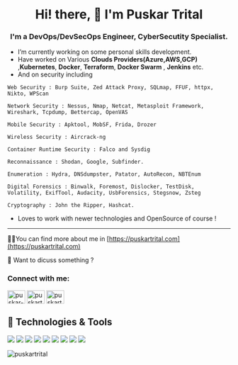 <h1 align="center">Hi! there, 👋 I'm <strong> Puskar Trital</strong></h1>

<h3 align="center">I'm a <b>DevOps/DevSecOps Engineer, CyberSecutity Specialist.</b></h3>


* I’m currently working on some personal skills development.                
* Have worked on Various __Clouds Providers(Azure,AWS,GCP)__ ,__Kubernetes__, __Docker__, __Terraform__, __Docker Swarm__ , __Jenkins__  etc.
* And on security including 
```
Web Security : Burp Suite, Zed Attack Proxy, SQLmap, FFUF, httpx, Nikto, WPScan

Network Security : Nessus, Nmap, Netcat, Metasploit Framework, Wireshark, Tcpdump, Bettercap, OpenVAS

Mobile Security : Apktool, MobSF, Frida, Drozer

Wireless Security : Aircrack-ng

Container Runtime Security : Falco and Sysdig

Reconnaissance : Shodan, Google, Subfinder.

Enumeration : Hydra, DNSdumpster, Patator, AutoRecon, NBTEnum

Digital Forensics : Binwalk, Foremost, Dislocker, TestDisk, Volatility, ExifTool, Audacity, UsbForensics, Stegsnow, Zsteg

Cryptography : John the Ripper, Hashcat.
```

* Loves to work with newer technologies and OpenSource of course !
 
<hr/>

👨‍💻You can find more about me in  [https://puskartrital.com](https://puskartrital.com)  

💬 Want to dicuss something ?

<p align="left">
<h3 align="left">Connect with me:</h3>
<a href="https://www.linkedin.com/in/puskar-trital-35335a13a/" target="blank"><img align="center" src="https://cdn.jsdelivr.net/npm/simple-icons@3.0.1/icons/linkedin.svg" alt="puskar-trital-35335a13a" height="30" width="40" /></a>
<a href="https://facebook.com/puskartrital.com.np" target="blank"><img align="center" src="https://cdn.jsdelivr.net/npm/simple-icons@3.0.1/icons/facebook.svg" alt="puskartrital-facebook" height="30" width="40" /></a>
<a href="https://twitter.com/tritalpuskar" target="blank"><img align="center" src="https://cdn.jsdelivr.net/npm/simple-icons@3.0.1/icons/twitter.svg" alt="puskartrital-twitter" height="30" width="40" /></a>
</p>


## 🔧 Technologies & Tools

![](https://img.shields.io/badge/OS-Linux-informational?style=flat&logo=linux&logoColor=white&color=0abf53)
![](https://img.shields.io/badge/Editor-VS_Code-informational?style=flat&logo=visual-studio-code&logoColor=white&color=0abf53)
![](https://img.shields.io/badge/Shell-Bash-informational?style=flat&logo=gnu-bash&logoColor=white&color=0abf53)
![](https://img.shields.io/badge/Tools-Docker-informational?style=flat&logo=docker&logoColor=white&color=0abf53)
![](https://img.shields.io/badge/Tools-Docker_Swarm-informational?style=flat&logo=docker&logoColor=white&color=0abf53)
![](https://img.shields.io/badge/Tools-Kubernetes-informational?style=flat&logo=kubernetes&logoColor=white&color=0abf53)
![](https://img.shields.io/badge/cloud-aws-0abf53)
![](https://img.shields.io/badge/cloud-gcp-0abf53)
![](https://img.shields.io/badge/cloud-azure-0abf53)



<p><img src="https://github-readme-stats.vercel.app/api/top-langs/?username=puskartrital&layout=compact" alt="puskartrital" /></p>